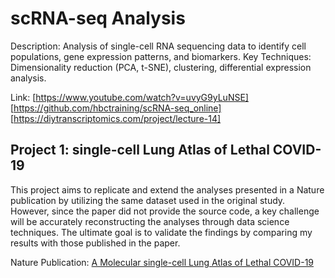# scRNA-seq Analysis

Description: Analysis of single-cell RNA sequencing data to identify cell populations, gene expression patterns, and biomarkers.
Key Techniques: Dimensionality reduction (PCA, t-SNE), clustering, differential expression analysis.

Link: [https://www.youtube.com/watch?v=uvyG9yLuNSE]
[https://github.com/hbctraining/scRNA-seq_online]
[https://diytranscriptomics.com/project/lecture-14]


## Project 1: single-cell Lung Atlas of Lethal COVID-19
This project aims to replicate and extend the analyses presented in a Nature publication by utilizing the same dataset used in the original study. However, since the paper did not provide the source code, a key challenge will be accurately reconstructing the analyses through data science techniques. The ultimate goal is to validate the findings by comparing my results with those published in the paper.

Nature Publication: [A Molecular single-cell Lung Atlas of Lethal COVID-19](https://github.com/user-attachments/files/16632823/s41586-021-03569-1.pdf)
